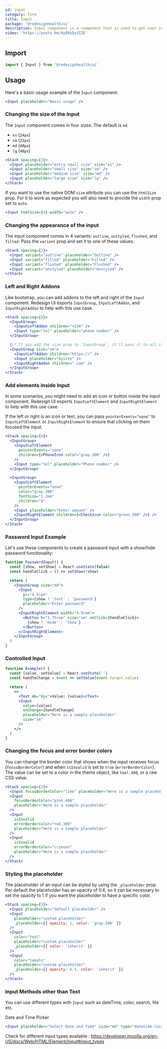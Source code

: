 ```yaml
---
id: input
category: form
title: Input
package: '@redesignhealth/ui'
description: Input component is a component that is used to get user input in a text field.
video: 'https://youtu.be/4y86kDy3Z2E'
---
```


## Import

```js
import { Input } from '@redesignhealth/ui'
```

## Usage

Here's a basic usage example of the `Input` component:

```jsx
<Input placeholder="Basic usage" />
```

### Changing the size of the Input

The `Input` component comes in four sizes. The default is `md`.

- `xs` (`24px`)
- `sm` (`32px`)
- `md` (`40px`)
- `lg` (`48px`)

```jsx
<Stack spacing={3}>
  <Input placeholder="extra small size" size="xs" />
  <Input placeholder="small size" size="sm" />
  <Input placeholder="medium size" size="md" />
  <Input placeholder="large size" size="lg" />
</Stack>
```

If you want to use the native DOM `size` attribute you can use the `htmlSize`
prop. For it to work as expected you will also need to provide the `width` prop
set to `auto`.

```jsx
<Input htmlSize={4} width="auto" />
```

### Changing the appearance of the input

The input component comes in 4 variants: `outline`, `unstyled`, `flushed`, and
`filled`. Pass the `variant` prop and set it to one of these values.

```jsx
<Stack spacing={3}>
  <Input variant="outline" placeholder="Outline" />
  <Input variant="filled" placeholder="Filled" />
  <Input variant="flushed" placeholder="Flushed" />
  <Input variant="unstyled" placeholder="Unstyled" />
</Stack>
```

### Left and Right Addons

Like bootstrap, you can add addons to the left and right of the `Input`
component. Redesign UI exports `InputGroup`, `InputLeftAddon`, and
`InputRightAddon` to help with this use case.

```jsx
<Stack spacing={4}>
  <InputGroup>
    <InputLeftAddon children="+234" />
    <Input type="tel" placeholder="phone number" />
  </InputGroup>

  {/* If you add the size prop to `InputGroup`, it'll pass it to all its children. */}
  <InputGroup size="sm">
    <InputLeftAddon children="https://" />
    <Input placeholder="mysite" />
    <InputRightAddon children=".com" />
  </InputGroup>
</Stack>
```

### Add elements inside Input

In some scenarios, you might need to add an icon or button inside the input
component. Redesign UI exports `InputLeftElement` and `InputRightElement` to help
with this use case.

If the left or right is an icon or text, you can pass `pointerEvents="none"` to
`InputLeftElement` or `InputRightElement` to ensure that clicking on them
focused the input.

```jsx
<Stack spacing={4}>
  <InputGroup>
    <InputLeftElement
      pointerEvents="none"
      children={<PhoneIcon color="gray.300" />}
    />
    <Input type="tel" placeholder="Phone number" />
  </InputGroup>

  <InputGroup>
    <InputLeftElement
      pointerEvents="none"
      color="gray.300"
      fontSize="1.2em"
      children="$"
    />
    <Input placeholder="Enter amount" />
    <InputRightElement children={<CheckIcon color="green.500" />} />
  </InputGroup>
</Stack>
```

### Password Input Example

Let's use these components to create a password input with a show/hide password
functionality:

```jsx
function PasswordInput() {
  const [show, setShow] = React.useState(false)
  const handleClick = () => setShow(!show)

  return (
    <InputGroup size="md">
      <Input
        pr="4.5rem"
        type={show ? 'text' : 'password'}
        placeholder="Enter password"
      />
      <InputRightElement width="4.5rem">
        <Button h="1.75rem" size="sm" onClick={handleClick}>
          {show ? 'Hide' : 'Show'}
        </Button>
      </InputRightElement>
    </InputGroup>
  )
}
```

### Controlled Input

```jsx
function Example() {
  const [value, setValue] = React.useState('')
  const handleChange = event => setValue(event.target.value)

  return (
    <>
      <Text mb="8px">Value: {value}</Text>
      <Input
        value={value}
        onChange={handleChange}
        placeholder="Here is a sample placeholder"
        size="sm"
      />
    </>
  )
}
```

### Changing the focus and error border colors

You can change the border color that shows when the input receives focus
(`focusBorderColor`) and when `isInvalid` is set to `true` (`errorBorderColor`).
The value can be set to a color in the theme object, like `teal.400`, or a raw
CSS value.

```jsx
<Stack spacing={3}>
  <Input focusBorderColor="lime" placeholder="Here is a sample placeholder" />
  <Input
    focusBorderColor="pink.400"
    placeholder="Here is a sample placeholder"
  />
  <Input
    isInvalid
    errorBorderColor="red.300"
    placeholder="Here is a sample placeholder"
  />
  <Input
    isInvalid
    errorBorderColor="crimson"
    placeholder="Here is a sample placeholder"
  />
</Stack>
```

### Styling the placeholder

The placeholder of an input can be styled by using the `_placeholder` prop. Per
default the placeholder has an opacity of 0.6, so it can be necessary to set the
opacity to 1 if you want the placeholder to have a specific color.

```jsx
<Stack spacing={3}>
  <Input placeholder="default placeholder" />
  <Input
    placeholder="custom placeholder"
    _placeholder={{ opacity: 1, color: 'gray.500' }}
  />
  <Input
    color="teal"
    placeholder="custom placeholder"
    _placeholder={{ color: 'inherit' }}
  />
  <Input
    color="tomato"
    placeholder="custom placeholder"
    _placeholder={{ opacity: 0.4, color: 'inherit' }}
  />
</Stack>
```

### Input Methods other than Text

You can use different types with `Input` such as dateTime, color, search, file etc.

Date and Time Picker

```jsx
<Input placeholder="Select Date and Time" size="md" type="datetime-local" />
```

Check for different input types available : <https://developer.mozilla.org/en-US/docs/Web/HTML/Element/Input#input_types>
